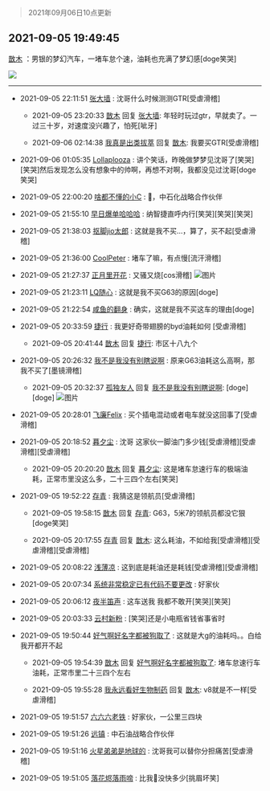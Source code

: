 > 2021年09月06日10点更新
<link rel="stylesheet" href="https://cdn.jsdelivr.net/gh/taotie6/sampleJSON@main/css/photo_show.css">
<meta name="referrer" content="no-referrer" />


 ## 2021-09-05 19:49:45 

 [㪚木](https://www.coolapk.com/feed/29787933?shareKey=YjU0OTlmNmQ4Mzc2NjEzNGIxODc~) ：男银的梦幻汽车，一堵车怠个速，油耗也充满了梦幻感[doge笑哭] 

<div class="album">
<img class="img-item" src="https://image.coolapk.com/feed/2021/0905/19/1081091_e1755299_2326_0958@1080x879.jpeg" />
</div>

 ------- 

- 2021-09-05 22:11:51 [张大墙](uid=2427513) : 沈哥什么时候测测GTR[受虐滑稽] 

    - 2021-09-05 23:20:33 [㪚木](uid=1081091) 回复 [张大墙](uid=2427513): 年轻时玩过gtr，早就卖了。一过三十岁，对速度没兴趣了，怕死[呲牙] 

    - 2021-09-06 02:14:38 [我真是出类拔萃](uid=2150297) 回复 [㪚木](uid=1081091): 我要买GTR[受虐滑稽] 

- 2021-09-06 01:05:35 [Lollaplooza](uid=1749843) : 讲个笑话，昨晚做梦梦见沈哥了[笑哭][笑哭]然后发现怎么没有想象中的帅啊，再想不对啊，我都没见过沈哥[doge笑哭] 

- 2021-09-05 22:00:20 [啥都不懂的小C](uid=2418955) : 🌿，中石化战略合作伙伴 

- 2021-09-05 21:55:10 [早日爆单哈哈哈](uid=2188936) : 纳智捷直呼内行[笑哭][笑哭][笑哭] 

- 2021-09-05 21:38:03 [抠脚jio太郎](uid=3743725) : 这就是我不买...，算了，买不起[受虐滑稽] 

- 2021-09-05 21:36:00 [CoolPeter](uid=1437066) : 堵车了嘛，有点慢[流汗滑稽] 

- 2021-09-05 21:27:37 [正月里开花](uid=1789461) : 又骚又烧[cos滑稽] ![图片](https://image.coolapk.com/feed/2021/0905/21/1789461_41da06b5_8454_8855@256x170.gif)

- 2021-09-05 21:23:11 [LQ随心](uid=1002360) : 这就是我不买G63的原因[doge] 

- 2021-09-05 21:22:54 [咸鱼的翻身](uid=3945270) : 确实，这就是我不买这车的理由[doge] 

- 2021-09-05 20:33:59 [捷行](uid=1629443) : 我更好奇带翅膀的byd油耗如何 [受虐滑稽] 

    - 2021-09-05 20:41:44 [㪚木](uid=1081091) 回复 [捷行](uid=1629443): 市区十八九个 

- 2021-09-05 20:26:32 [我不是我没有别瞎说啊](uid=2231912) : 原来G63油耗这么高啊，那我不买了[墨镜滑稽] 

    - 2021-09-05 20:32:37 [孤独友人](uid=2580856) 回复 [我不是我没有别瞎说啊](uid=2231912): [doge][doge] ![图片](https://image.coolapk.com/feed/2021/0905/20/2580856_7a6a920d_5156_0627@808x580.jpeg)

- 2021-09-05 20:28:01 [飞廉Felix](uid=900024) : 买个插电混动或者电车就没这回事了[受虐滑稽] 

- 2021-09-05 20:18:52 [暮夕尘](uid=1629367) : 沈哥  这家伙一脚油门多少钱[受虐滑稽][受虐滑稽][受虐滑稽] 

    - 2021-09-05 20:20:20 [㪚木](uid=1081091) 回复 [暮夕尘](uid=1629367): 这是堵车怠速行车的极端油耗，正常市里没这么多，二十三四个左右[笑哭] 

- 2021-09-05 19:52:22 [存青](uid=1006954) : 我猜这是领航员[受虐滑稽] 

    - 2021-09-05 19:58:15 [㪚木](uid=1081091) 回复 [存青](uid=1006954): G63，5米7的领航员都没它狠[doge笑哭] 

    - 2021-09-05 20:17:55 [存青](uid=1006954) 回复 [㪚木](uid=1081091): 这么耗油，不如给我[受虐滑稽][受虐滑稽][受虐滑稽] 

- 2021-09-05 20:08:22 [浅薄凉](uid=1630624) : 这到底是耗油还是耗钱[受虐滑稽][受虐滑稽] 

- 2021-09-05 20:07:34 [系统非常稳定已有代码不要更改](uid=3262577) : 好家伙 

- 2021-09-05 20:06:12 [夜半笛声](uid=1201240) : 这车送我 我都不敢开[笑哭][笑哭] 

- 2021-09-05 20:03:33 [云村新粉](uid=809098) : [笑哭]还是小电瓶省钱省事省时 

- 2021-09-05 19:50:44 [好气啊好名字都被狗取了](uid=1229616) : 这就是大g的油耗吗。。白给我开都开不起 

    - 2021-09-05 19:54:39 [㪚木](uid=1081091) 回复 [好气啊好名字都被狗取了](uid=1229616): 堵车怠速行车油耗，正常市里二十三四个左右 

    - 2021-09-05 19:55:28 [我永远看好生物制药](uid=3331493) 回复 [㪚木](uid=1081091): v8就是不一样[受虐滑稽] 

- 2021-09-05 19:51:57 [六六六老铁](uid=1165265) : 好家伙，一公里三四块 

- 2021-09-05 19:51:26 [远镇](uid=1471248) : 中石油战略合作伙伴 

- 2021-09-05 19:51:16 [火星弟弟是地球的](uid=488632) : 沈哥我可以替你分担痛苦[受虐滑稽] 

- 2021-09-05 19:51:05 [落花烬落雨啼](uid=1966083) : 比我🚶没快多少[挑眉坏笑] 

